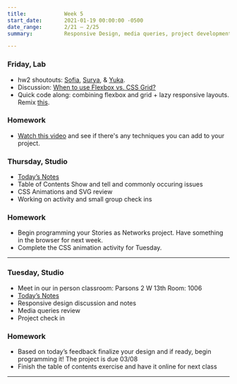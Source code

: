 ```yaml
---
title:            Week 5
start_date:       2021-01-19 00:00:00 -0500
date_range:       2/21 – 2/25
summary:          Responsive Design, media queries, project development

---
```


### Friday, Lab

- hw2 shoutouts: [Sofia](https://sants632.github.io/exercises/poster/), [Surya](https://pands212.github.io/exercises/poster-in-class/index.html), & [Yuka](https://pands212.github.io/exercises/poster-in-class/index.html).
- Discussion: [When to use Flexbox vs. CSS Grid?](https://www.youtube.com/watch?v=hs3piaN4b5I&t=86s) 
- Quick code along: combining flexbox and grid + lazy responsive layouts. Remix [this](https://glitch.com/~ci-responsive-grid).

### Homework
- [Watch this video](https://www.youtube.com/watch?v=-hmOZU7Zk10) and see if there's any techniques you can add to your project.


### Thursday, Studio

- [Today&rsquo;s Notes](https://paper.dropbox.com/doc/Parsons-S22-Table-of-Contents-Show-and-Tell-CSS-Animations-and-SVG-Review--BchnLm37kh6TzGa8WcTpsxhKAQ-OglZPWlUBwZGJY7mwTZbH)
- Table of Contents Show and tell and commonly occuring issues
- CSS Animations and SVG review
- Working on activity and small group check ins

### Homework
- Begin programming your Stories as Networks project. Have something in the browser for next week.
- Complete the CSS animation activity for Tuesday.


---


### Tuesday, Studio

- Meet in our in person classroom: Parsons 2 W 13th
 Room: 1006
- [Today&rsquo;s Notes](https://paper.dropbox.com/doc/Parsons-CIS22-Week-5a-Responsive-Design--BcXmcdwoOMiAGAVY4ZpzC3x0AQ-JRInZOBOsAKHlt4omU8rh)
- Responsive design discussion and notes
- Media queries review
- Project check in

### Homework
- Based on today&rsquo;s feedback finalize your design and if ready, begin programming it! The project is due 03/08
- Finish the table of contents exercise and have it online for next class

---